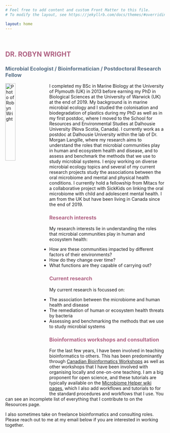 ```yaml
---
# Feel free to add content and custom Front Matter to this file.
# To modify the layout, see https://jekyllrb.com/docs/themes/#overriding-theme-defaults

layout: home
---
```


<br>

<h2 style="color:#AF6182;">DR. ROBYN WRIGHT</h2>
<h3 style="color:#546D84;">Microbial Ecologist / Bioinformatician / Postdoctoral Research Fellow</h3>

<img src="/assets/RW_photo_2024.jpg" align="left" alt="Photo of Robyn Wright" style="width:25%; height:auto; padding-right:10px;">

I completed my BSc in Marine Biology at the University of Plymouth (UK) in 2013 before earning my PhD in Biological Sciences at the University of Warwick (UK) at the end of 2019. My background is in marine microbial ecology and I studied the colonisation and biodegradation of plastics during my PhD as well as in my first postdoc, where I moved to the School for Resources and Environmental Studies at Dalhousie University (Nova Scotia, Canada). I currently work as a postdoc at Dalhousie University within the lab of Dr. Morgan Langille, where my research aims to understand the roles that microbial communities play in human and ecosystem health and disease, and to assess and benchmark the methods that we use to study microbial systems. I enjoy working on diverse microbial ecology topics and several of my current research projects study the associations between the oral microbiome and mental and physical health conditions. I currently hold a fellowship from Mitacs for a collaborative project with SickKids on linking the oral microbiome with child and adolescent mental health. I am from the UK but have been living in Canada since the end of 2019. 

<h3 style="color:#AF6182;">Research interests</h3>

My research interests lie in understanding the roles that microbial communities play in human and ecosystem health:
- How are these communities impacted by different factors of their environments? 
- How do they change over time? 
- What functions are they capable of carrying out?

<h3 style="color:#AF6182;">Current research</h3>

My current research is focussed on: 
- The association between the microbiome and human health and disease
- The remediation of human or ecosystem health threats by bacteria
- Assessing and benchmarking the methods that we use to study microbial systems

<h3 style="color:#AF6182;">Bioinformatics workshops and consultation</h3>

For the last few years, I have been involved in teaching bioinformatics to others. This has been predominantly through [Canadian Bioinformatics Workshops](https://bioinformatics.ca/) as well as other workshops that I have been involved with organising locally and one-on-one teaching. I am a big proponent for open science, and these tutorials are typically available on the [Microbiome Helper wiki pages](https://github.com/LangilleLab/microbiome_helper/wiki), which I also add workflows and tutorials to for the standard procedures and workflows that I use. You can see an incomplete list of everything that I contribute to on the Resources page. 

I also sometimes take on freelance bioinformatics and consulting roles. Please reach out to me at my email below if you are interested in working together. 


